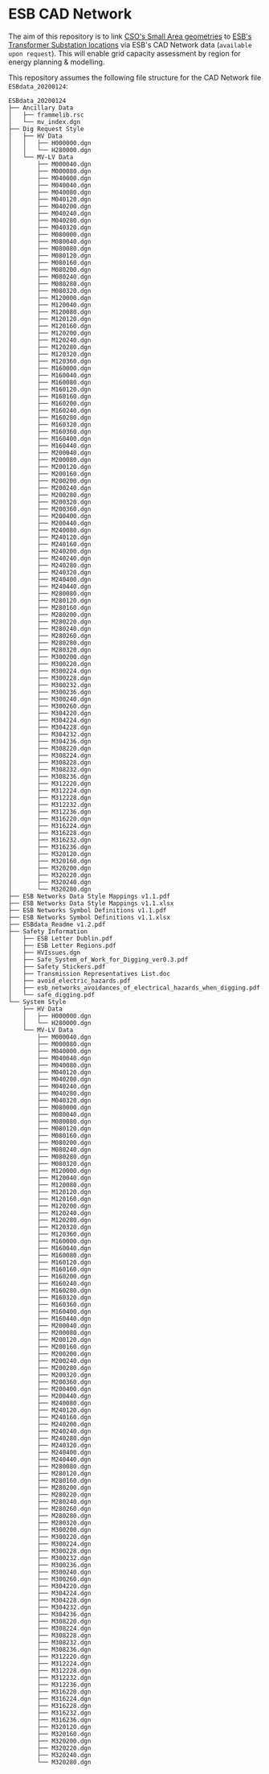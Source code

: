 # ESB CAD Network

The aim of this repository is to link [CSO's Small Area geometries](https://www.cso.ie/en/census/census2016reports/census2016smallareapopulationstatistics/) to [ESB's Transformer Substation locations](https://www.esbnetworks.ie/new-connections/generator-connections/network-capacity-map) via ESB's CAD Network data (`available upon request`).  This will enable grid capacity assessment by region for energy planning & modelling.

This repository assumes the following file structure for the CAD Network file `ESBdata_20200124`:

    ESBdata_20200124
    ├── Ancillary Data
    │   ├── frammelib.rsc
    │   └── mv_index.dgn
    ├── Dig Request Style
    │   ├── HV Data
    │   │   ├── H000000.dgn
    │   │   └── H280000.dgn
    │   └── MV-LV Data
    │       ├── M000040.dgn
    │       ├── M000080.dgn
    │       ├── M040000.dgn
    │       ├── M040040.dgn
    │       ├── M040080.dgn
    │       ├── M040120.dgn
    │       ├── M040200.dgn
    │       ├── M040240.dgn
    │       ├── M040280.dgn
    │       ├── M040320.dgn
    │       ├── M080000.dgn
    │       ├── M080040.dgn
    │       ├── M080080.dgn
    │       ├── M080120.dgn
    │       ├── M080160.dgn
    │       ├── M080200.dgn
    │       ├── M080240.dgn
    │       ├── M080280.dgn
    │       ├── M080320.dgn
    │       ├── M120000.dgn
    │       ├── M120040.dgn
    │       ├── M120080.dgn
    │       ├── M120120.dgn
    │       ├── M120160.dgn
    │       ├── M120200.dgn
    │       ├── M120240.dgn
    │       ├── M120280.dgn
    │       ├── M120320.dgn
    │       ├── M120360.dgn
    │       ├── M160000.dgn
    │       ├── M160040.dgn
    │       ├── M160080.dgn
    │       ├── M160120.dgn
    │       ├── M160160.dgn
    │       ├── M160200.dgn
    │       ├── M160240.dgn
    │       ├── M160280.dgn
    │       ├── M160320.dgn
    │       ├── M160360.dgn
    │       ├── M160400.dgn
    │       ├── M160440.dgn
    │       ├── M200040.dgn
    │       ├── M200080.dgn
    │       ├── M200120.dgn
    │       ├── M200160.dgn
    │       ├── M200200.dgn
    │       ├── M200240.dgn
    │       ├── M200280.dgn
    │       ├── M200320.dgn
    │       ├── M200360.dgn
    │       ├── M200400.dgn
    │       ├── M200440.dgn
    │       ├── M240080.dgn
    │       ├── M240120.dgn
    │       ├── M240160.dgn
    │       ├── M240200.dgn
    │       ├── M240240.dgn
    │       ├── M240280.dgn
    │       ├── M240320.dgn
    │       ├── M240400.dgn
    │       ├── M240440.dgn
    │       ├── M280080.dgn
    │       ├── M280120.dgn
    │       ├── M280160.dgn
    │       ├── M280200.dgn
    │       ├── M280220.dgn
    │       ├── M280240.dgn
    │       ├── M280260.dgn
    │       ├── M280280.dgn
    │       ├── M280320.dgn
    │       ├── M300200.dgn
    │       ├── M300220.dgn
    │       ├── M300224.dgn
    │       ├── M300228.dgn
    │       ├── M300232.dgn
    │       ├── M300236.dgn
    │       ├── M300240.dgn
    │       ├── M300260.dgn
    │       ├── M304220.dgn
    │       ├── M304224.dgn
    │       ├── M304228.dgn
    │       ├── M304232.dgn
    │       ├── M304236.dgn
    │       ├── M308220.dgn
    │       ├── M308224.dgn
    │       ├── M308228.dgn
    │       ├── M308232.dgn
    │       ├── M308236.dgn
    │       ├── M312220.dgn
    │       ├── M312224.dgn
    │       ├── M312228.dgn
    │       ├── M312232.dgn
    │       ├── M312236.dgn
    │       ├── M316220.dgn
    │       ├── M316224.dgn
    │       ├── M316228.dgn
    │       ├── M316232.dgn
    │       ├── M316236.dgn
    │       ├── M320120.dgn
    │       ├── M320160.dgn
    │       ├── M320200.dgn
    │       ├── M320220.dgn
    │       ├── M320240.dgn
    │       └── M320280.dgn
    ├── ESB Networks Data Style Mappings v1.1.pdf
    ├── ESB Networks Data Style Mappings v1.1.xlsx
    ├── ESB Networks Symbol Definitions v1.1.pdf
    ├── ESB Networks Symbol Definitions v1.1.xlsx
    ├── ESBdata_Readme v1.2.pdf
    ├── Safety Information
    │   ├── ESB Letter Dublin.pdf
    │   ├── ESB Letter Regions.pdf
    │   ├── HVIssues.dgn
    │   ├── Safe_System_of_Work_for_Digging_ver0.3.pdf
    │   ├── Safety Stickers.pdf
    │   ├── Transmission Representatives List.doc
    │   ├── avoid_electric_hazards.pdf
    │   ├── esb_networks_avoidances_of_electrical_hazards_when_digging.pdf
    │   └── safe_digging.pdf
    └── System Style
        ├── HV Data
        │   ├── H000000.dgn
        │   └── H280000.dgn
        └── MV-LV Data
            ├── M000040.dgn
            ├── M000080.dgn
            ├── M040000.dgn
            ├── M040040.dgn
            ├── M040080.dgn
            ├── M040120.dgn
            ├── M040200.dgn
            ├── M040240.dgn
            ├── M040280.dgn
            ├── M040320.dgn
            ├── M080000.dgn
            ├── M080040.dgn
            ├── M080080.dgn
            ├── M080120.dgn
            ├── M080160.dgn
            ├── M080200.dgn
            ├── M080240.dgn
            ├── M080280.dgn
            ├── M080320.dgn
            ├── M120000.dgn
            ├── M120040.dgn
            ├── M120080.dgn
            ├── M120120.dgn
            ├── M120160.dgn
            ├── M120200.dgn
            ├── M120240.dgn
            ├── M120280.dgn
            ├── M120320.dgn
            ├── M120360.dgn
            ├── M160000.dgn
            ├── M160040.dgn
            ├── M160080.dgn
            ├── M160120.dgn
            ├── M160160.dgn
            ├── M160200.dgn
            ├── M160240.dgn
            ├── M160280.dgn
            ├── M160320.dgn
            ├── M160360.dgn
            ├── M160400.dgn
            ├── M160440.dgn
            ├── M200040.dgn
            ├── M200080.dgn
            ├── M200120.dgn
            ├── M200160.dgn
            ├── M200200.dgn
            ├── M200240.dgn
            ├── M200280.dgn
            ├── M200320.dgn
            ├── M200360.dgn
            ├── M200400.dgn
            ├── M200440.dgn
            ├── M240080.dgn
            ├── M240120.dgn
            ├── M240160.dgn
            ├── M240200.dgn
            ├── M240240.dgn
            ├── M240280.dgn
            ├── M240320.dgn
            ├── M240400.dgn
            ├── M240440.dgn
            ├── M280080.dgn
            ├── M280120.dgn
            ├── M280160.dgn
            ├── M280200.dgn
            ├── M280220.dgn
            ├── M280240.dgn
            ├── M280260.dgn
            ├── M280280.dgn
            ├── M280320.dgn
            ├── M300200.dgn
            ├── M300220.dgn
            ├── M300224.dgn
            ├── M300228.dgn
            ├── M300232.dgn
            ├── M300236.dgn
            ├── M300240.dgn
            ├── M300260.dgn
            ├── M304220.dgn
            ├── M304224.dgn
            ├── M304228.dgn
            ├── M304232.dgn
            ├── M304236.dgn
            ├── M308220.dgn
            ├── M308224.dgn
            ├── M308228.dgn
            ├── M308232.dgn
            ├── M308236.dgn
            ├── M312220.dgn
            ├── M312224.dgn
            ├── M312228.dgn
            ├── M312232.dgn
            ├── M312236.dgn
            ├── M316220.dgn
            ├── M316224.dgn
            ├── M316228.dgn
            ├── M316232.dgn
            ├── M316236.dgn
            ├── M320120.dgn
            ├── M320160.dgn
            ├── M320200.dgn
            ├── M320220.dgn
            ├── M320240.dgn
            └── M320280.dgn
